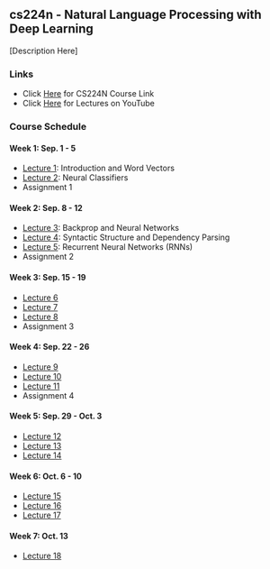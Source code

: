 ## cs224n - Natural Language Processing with Deep Learning

[Description Here]

### Links
- Click [Here](https://web.stanford.edu/class/cs224n/index.html) for CS224N Course Link
- Click [Here](https://www.youtube.com/playlist?list=PLoROMvodv4rMFqRtEuo6SGjY4XbRIVRd4) for Lectures on YouTube

### Course Schedule

#### Week 1: Sep. 1 - 5
- [Lecture 1](youtube.com/watch?v=rmVRLeJRkl4&list=PLoROMvodv4rMFqRtEuo6SGjY4XbRIVRd4&index=1&pp=iAQB2AYB): Introduction and Word Vectors
- [Lecture 2](https://www.youtube.com/watch?v=gqaHkPEZAew&list=PLoROMvodv4rMFqRtEuo6SGjY4XbRIVRd4&index=2&pp=iAQB0gcJCcYJAYcqIYzv): Neural Classifiers
- Assignment 1

#### Week 2: Sep. 8 - 12
- [Lecture 3](https://www.youtube.com/watch?v=X0Jw4kgaFlg&list=PLoROMvodv4rMFqRtEuo6SGjY4XbRIVRd4&index=3&pp=iAQB): Backprop and Neural Networks
- [Lecture 4](https://www.youtube.com/watch?v=PSGIodTN3KE&list=PLoROMvodv4rMFqRtEuo6SGjY4XbRIVRd4&index=4&pp=iAQB): Syntactic Structure and Dependency Parsing
- [Lecture 5](https://www.youtube.com/watch?v=PLryWeHPcBs&list=PLoROMvodv4rMFqRtEuo6SGjY4XbRIVRd4&index=5&pp=iAQB): Recurrent Neural Networks (RNNs)
- Assignment 2

#### Week 3: Sep. 15 - 19
- [Lecture 6](https://www.youtube.com/watch?v=0LixFSa7yts&list=PLoROMvodv4rMFqRtEuo6SGjY4XbRIVRd4&index=6&pp=iAQB)
- [Lecture 7](https://www.youtube.com/watch?v=wzfWHP6SXxY&list=PLoROMvodv4rMFqRtEuo6SGjY4XbRIVRd4&index=7&pp=iAQB)
- [Lecture 8](https://www.youtube.com/watch?v=LWMzyfvuehA&list=PLoROMvodv4rMFqRtEuo6SGjY4XbRIVRd4&index=8&pp=iAQB)
- Assignment 3

#### Week 4: Sep. 22 - 26
- [Lecture 9](https://www.youtube.com/watch?v=DGfCRXuNA2w&list=PLoROMvodv4rMFqRtEuo6SGjY4XbRIVRd4&index=9&pp=iAQB)
- [Lecture 10](https://www.youtube.com/watch?v=SXpJ9EmG3s4&list=PLoROMvodv4rMFqRtEuo6SGjY4XbRIVRd4&index=10&pp=iAQB)
- [Lecture 11](https://www.youtube.com/watch?v=N9L32bFieEY&list=PLoROMvodv4rMFqRtEuo6SGjY4XbRIVRd4&index=11&pp=iAQB)
- Assignment 4

#### Week 5: Sep. 29 - Oct. 3
- [Lecture 12](https://www.youtube.com/watch?v=NcqfHa0_YmU&list=PLoROMvodv4rMFqRtEuo6SGjY4XbRIVRd4&index=12&pp=iAQB)
- [Lecture 13](https://www.youtube.com/watch?v=FFRnDRcbQQU&list=PLoROMvodv4rMFqRtEuo6SGjY4XbRIVRd4&index=13&pp=iAQB0gcJCcYJAYcqIYzv)
- [Lecture 14](https://www.youtube.com/watch?v=NvIWF82Fw4E&list=PLoROMvodv4rMFqRtEuo6SGjY4XbRIVRd4&index=14&pp=iAQB)

#### Week 6: Oct. 6 - 10
- [Lecture 15](https://www.youtube.com/watch?v=y68RJVfGoto&list=PLoROMvodv4rMFqRtEuo6SGjY4XbRIVRd4&index=15&pp=iAQB0gcJCcYJAYcqIYzv)
- [Lecture 16](https://www.youtube.com/watch?v=JlK46EzImM8&list=PLoROMvodv4rMFqRtEuo6SGjY4XbRIVRd4&index=16&pp=iAQB)
- [Lecture 17](https://www.youtube.com/watch?v=f_qmSSBWV_E&list=PLoROMvodv4rMFqRtEuo6SGjY4XbRIVRd4&index=17&pp=iAQB)

#### Week 7: Oct. 13
- [Lecture 18](https://www.youtube.com/watch?v=2t7Q9WVUaf8&list=PLoROMvodv4rMFqRtEuo6SGjY4XbRIVRd4&index=18&pp=iAQB0gcJCcYJAYcqIYzv)


